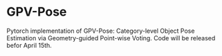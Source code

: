 # GPV-Pose
Pytorch implementation of GPV-Pose: Category-level Object Pose Estimation via Geometry-guided Point-wise Voting.
Code will be released befor April 15th.
